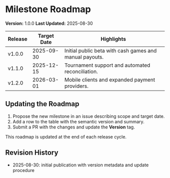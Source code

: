 # Milestone Roadmap

**Version:** 1.0.0
**Last Updated:** 2025-08-30

| Release | Target Date  | Highlights |
|--------|--------------|------------|
| v1.0.0 | 2025-09-30   | Initial public beta with cash games and manual payouts. |
| v1.1.0 | 2025-12-15   | Tournament support and automated reconciliation. |
| v1.2.0 | 2026-03-01   | Mobile clients and expanded payment providers. |

## Updating the Roadmap
1. Propose the new milestone in an issue describing scope and target date.
2. Add a row to the table with the semantic version and summary.
3. Submit a PR with the changes and update the **Version** tag.

This roadmap is updated at the end of each release cycle.

## Revision History
- 2025-08-30: initial publication with version metadata and update procedure

